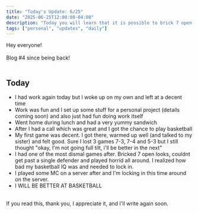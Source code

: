 ```yaml
---
title: "Today's Update: 6/25"
date: "2025-06-25T12:00:00-04:00"
description: "Today you will learn that it is possible to brick 7 open looks in a row"
tags: ["personal", "updates", "daily"]
---
```


Hey everyone!<br /><br />
Blog #4 since being back!<br /><br />
## Today<br />

* I had work again today but I woke up on my own and left at a decent time
* Work was fun and I set up some stuff for a personal project (details coming soon) and also just had fun doing work itself
* Went home during lunch and had a very yummy sandwich 
* After I had a call which was great and I got the chance to play basketball
* My first game was decent. I got there, warmed up well (and talked to my sister) and felt good. Sure I lost 3 games 7-3, 7-4 and 5-3 but I still thought "okay, I'm not going full tilt, i'll be better in the next"
* I had one of the most dismal games after. Bricked 7 open looks, couldnt get past a single defender and played horrid all around. I realized how bad my basketball IQ was and needed to lock in.
* I played some MC on a server after and I'm locking in this time around on the server.
* I WILL BE BETTER AT BASKETBALL <br /><br />

If you read this, thank you, I appreciate it, and I'll write again soon. <br /><br />
